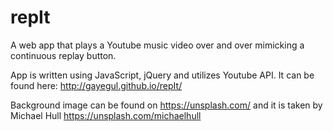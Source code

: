 # repIt
A web app that plays a Youtube music video over and over mimicking a continuous replay button.

App is written using JavaScript, jQuery and utilizes Youtube API. It can be found here: http://gayegul.github.io/repIt/

Background image can be found on https://unsplash.com/ and it is taken by Michael Hull https://unsplash.com/michaelhull
